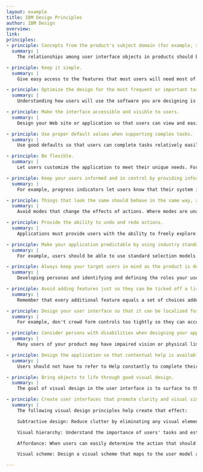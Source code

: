 ```yaml
---
layout: example
title: IBM Design Principles
author: IBM Design
overview:
link:
principles:
- principle: Concepts from the product's subject domain (for example, systems management) should be central and apparent in the software design.
  summary: |
    The relationships among user interface objects in products should be accurate, so that users can rely on their previous experience in the domain when learning and using the software.

- principle: Keep it simple.
  summary: |
    Give easy access to the features that most users will need most of the time; features used less often or by only a subset of users are placed less prominently.

- principle: Optimize the design for the most frequent or important tasks.
  summary: |
    Understanding how users will use the software you are designing is critically important. Designers should use that understanding to anticipate the information, task flows, and features that users require at key points within the user experience.

- principle: Make the interface accessible and visible to users.
  summary: |
    Design your Web site or application so that users can view and easily access objects or information within the interface. Choices should be visible to users rather than hidden with cryptic key sequences. When objects and choices are immediately visible, users learn and complete work tasks efficiently.

- principle: Use proper default values when supporting complex tasks.
  summary: |
    Use good defaults so that users can complete tasks relatively easily and quickly rather overwhelming them with choices.

- principle: Be flexible.
  summary: |
    Let users customize the application to meet their unique needs. For example, specialized users could be given a way to make secondary choices more prominent in the product. Also, don't limit users by artificially restricting their choices to a "correct" sequence. Flexibility is also enhanced by letting users select options in various sequences and in letting them modify default values.

- principle: Keep your users informed and in control by providing informative and timely feedback tailored to the current situation.
  summary: |
    For example, progress indicators let users know that their system is healthy and is carrying out their request. At a minimum, alert users when they take actions that will result in the loss of data. (Ideally, such choices would be disabled or even eliminated when they are inappropriate in a particular situation.) All the information included in the feedback should be meaningful to the average user.

- principle: Things that look the same should behave in the same way, and an action should always produce the same result.
  summary: |
    Avoid modes that change the effects of actions. Where modes are unavoidable, make them clear to the user and easy to change.

- principle: Provide the ability to undo and redo actions.
  summary: |
    Applications must provide users with the ability to freely explore applications (which includes the ability to make mistakes) without fearing permanent damage.

- principle: Make your application predictable by using industry standard user interface conventions wherever possible.
  summary: |
    For example, users should be able to use standard selection models and keyboard equivalents like Ctrl+C and Shift+→ (to copy the currently selected object and extend the current selection one unit to the right, respectively) everywhere they work with data. Use a common set of design patterns and guidelines so that users don't have to relearn how to perform common tasks.

- principle: Always keep your target users in mind as the product is designed.
  summary: |
    Developing personas and identifying and defining the roles your users fulfill can help you understand how various roles will use your product. Designs based on typical workflows and the other software that users might use in conjunction with yours will delight users.

- principle: Avoid adding features just so they can be ticked off a list.
  summary: |
    Remember that every additional feature equals a set of choices added to what is likely already a wide array of choices. Too many choices can overwhelm users.

- principle: Design your user interface so that it can be localized for other geographies without redesigning the interface.
  summary: |
    For example, don't crowd form controls too tightly so they can accommodate longer German translations.

- principle: Consider persons with disabilities when designing your applications.
  summary: |
    Many users of your product may have impaired vision or physical limitations that affect their ability to use a mouse or a joystick.

- principle: Design the application so that contextual help is available to users when they need it.
  summary: |
    Users should not have to refer to Help constantly to complete their tasks.

- principle: Bring objects to life through good visual design.
  summary: |
    The goal of visual design in the user interface is to surface to the user in a cohesive manner all aspects of the design principles. Visual design should support the user model and communicate the function of that model without ambiguities. Visual design should not be the "icing on the cake" but rather an integral part of the design process. The final result should be an intuitive and familiar representation that is second nature to users.

- principle: Create user interfaces that promote clarity and visual simplicity.
  summary: |
    The following visual design principles help create that effect:

    Subtractive design: Reduce clutter by eliminating any visual element that doesn't contribute directly to visual communication.

    Visual hierarchy: Understand the importance of users' tasks and establish a visual hierarchy of these tasks. An important object can be given visual prominence. Relative position and contrast in color and size can be used to convey task importance.

    Affordance: When users can easily determine the action that should be taken with an object, that object displays good affordance. Objects with good affordance usually mimic actual objects.

    Visual scheme: Design a visual scheme that maps to the user model and lets the user customize the interface. Do not eliminate extra space in your image just to save space. Use white space to provide visual "breathing room."

---
```

